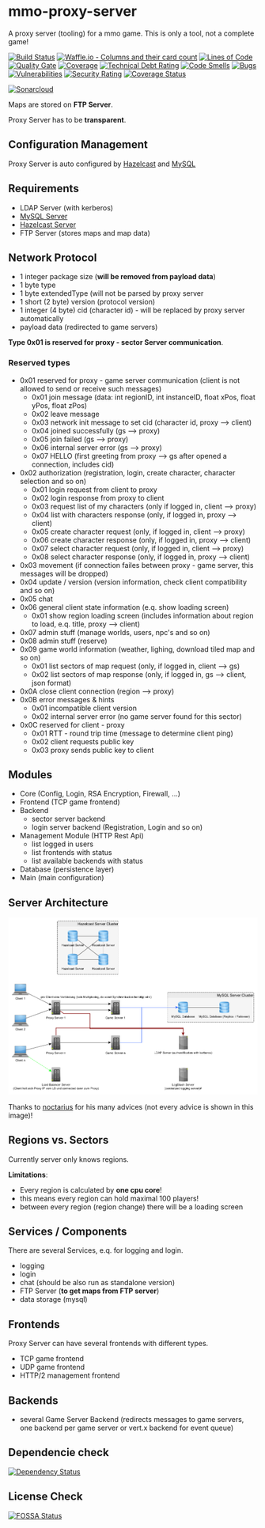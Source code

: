 # mmo-proxy-server
A proxy server (tooling) for a mmo game. This is only a tool, not a complete game!

[![Build Status](https://travis-ci.org/JuKu/mmo-proxy-server.svg?branch=master)](https://travis-ci.org/JuKu/mmo-proxy-server)
[![Waffle.io - Columns and their card count](https://badge.waffle.io/JuKu/mmo-proxy-server.svg?columns=all)](https://waffle.io/JuKu/mmo-proxy-server) 
[![Lines of Code](https://sonarcloud.io/api/project_badges/measure?project=com.jukusoft%3Ammo-proxy-server&metric=ncloc)](https://sonarcloud.io/dashboard/index/com.jukusoft%3Ammo-proxy-server) 
[![Quality Gate](https://sonarcloud.io/api/project_badges/measure?project=com.jukusoft%3Ammo-proxy-server&metric=alert_status)](https://sonarcloud.io/dashboard/index/com.jukusoft%3Ammo-proxy-server) 
[![Coverage](https://sonarcloud.io/api/project_badges/measure?project=com.jukusoft%3Ammo-proxy-server&metric=coverage)](https://sonarcloud.io/dashboard/index/com.jukusoft%3Ammo-proxy-server) 
[![Technical Debt Rating](https://sonarcloud.io/api/project_badges/measure?project=com.jukusoft%3Ammo-proxy-server&metric=sqale_index)](https://sonarcloud.io/dashboard/index/com.jukusoft%3Ammo-proxy-server) 
[![Code Smells](https://sonarcloud.io/api/project_badges/measure?project=com.jukusoft%3Ammo-proxy-server&metric=code_smells)](https://sonarcloud.io/dashboard/index/com.jukusoft%3Ammo-proxy-server) 
[![Bugs](https://sonarcloud.io/api/project_badges/measure?project=com.jukusoft%3Ammo-proxy-server&metric=bugs)](https://sonarcloud.io/dashboard/index/com.jukusoft%3Ammo-proxy-server) 
[![Vulnerabilities](https://sonarcloud.io/api/project_badges/measure?project=com.jukusoft%3Ammo-proxy-server&metric=vulnerabilities)](https://sonarcloud.io/dashboard/index/com.jukusoft%3Ammo-proxy-server) 
[![Security Rating](https://sonarcloud.io/api/project_badges/measure?project=com.jukusoft%3Ammo-proxy-server&metric=security_rating)](https://sonarcloud.io/dashboard/index/com.jukusoft%3Ammo-proxy-server) 
[![Coverage Status](https://coveralls.io/repos/github/JuKu/mmo-proxy-server/badge.svg?branch=master)](https://coveralls.io/github/JuKu/mmo-proxy-server?branch=master)

[![Sonarcloud](https://sonarcloud.io/api/project_badges/quality_gate?project=com.jukusoft%3Ammo-proxy-server)](https://sonarcloud.io/dashboard/index/com.jukusoft%3Ammo-proxy-server)

Maps are stored on **FTP Server**.

Proxy Server has to be **transparent**.

## Configuration Management

Proxy Server is auto configured by [Hazelcast](http://hazelcast.org) and [MySQL](https://www.mysql.com/de/)

## Requirements

  - LDAP Server (with kerberos)
  - [MySQL Server](https://www.mysql.com/de/)
  - [Hazelcast Server](http://hazelcast.org)
  - FTP Server (stores maps and map data)

## Network Protocol

  - 1 integer package size (**will be removed from payload data**)
  - 1 byte type
  - 1 byte extendedType (will not be parsed by proxy server
  - 1 short (2 byte) version (protocol version)
  - 1 integer (4 byte) cid (character id) - will be replaced by proxy server automatically
  - payload data (redirected to game servers)

**Type 0x01 is reserved for proxy - sector Server communication**.

### Reserved types

  - 0x01 reserved for proxy - game server communication (client is not allowed to send or receive such messages)
      * 0x01 join message (data: int regionID, int instanceID, float xPos, float yPos, float zPos)
      * 0x02 leave message
      * 0x03 network init message to set cid (character id, proxy --> client)
      * 0x04 joined successfully (gs --> proxy)
      * 0x05 join failed (gs --> proxy)
      * 0x06 internal server error (gs --> proxy)
      * 0x07 HELLO (first greeting from proxy --> gs after opened a connection, includes cid)
  - 0x02 authorization (registration, login, create character, character selection and so on)
      * 0x01 login request from client to proxy
      * 0x02 login response from proxy to client
      * 0x03 request list of my characters (only if logged in, client --> proxy)
      * 0x04 list with characters response (only, if logged in, proxy --> client)
      * 0x05 create character request (only, if logged in, client --> proxy)
      * 0x06 create character response (only, if logged in, proxy --> client)
      * 0x07 select character request (only, if logged in, client --> proxy)
      * 0x08 select character response (only, if logged in, proxy --> client)
  - 0x03 movement (if connection failes between proxy - game server, this messages will be dropped)
  - 0x04 update / version (version information, check client compatibility and so on)
  - 0x05 chat
  - 0x06 general client state information (e.q. show loading screen)
      * 0x01 show region loading screen (includes information about region to load, e.q. title, proxy --> client)
  - 0x07 admin stuff (manage worlds, users, npc's and so on)
  - 0x08 admin stuff (reserve)
  - 0x09 game world information (weather, lighing, download tiled map and so on)
      * 0x01 list sectors of map request (only, if logged in, client --> gs)
      * 0x02 list sectors of map response (only, if logged in, gs --> client, json format)
  - 0x0A close client connection (region --> proxy)
  - 0x0B error messages & hints
      * 0x01 incompatible client version
      * 0x02 internal server error (no game server found for this sector)
  - 0x0C reserved for client - proxy
      * 0x01 RTT - round trip time (message to determine client ping)
      * 0x02 client requests public key
      * 0x03 proxy sends public key to client

## Modules

  - Core (Config, Login, RSA Encryption, Firewall, ...)
  - Frontend (TCP game frontend)
  - Backend
      * sector server backend
      * login server backend (Registration, Login and so on)
  - Management Module (HTTP Rest Api)
      * list logged in users
      * list frontends with status
      * list available backends with status
  - Database (persistence layer)
  - Main (main configuration)

## Server Architecture

![Server Architecture](./images/server_architecture.png)

Thanks to [noctarius](https://github.com/noctarius) for his many advices (not every advice is shown in this image)!

## Regions vs. Sectors

Currently server only knows regions.

**Limitations**:

  * Every region is calculated by **one cpu core**!
  * this means every region can hold maximal 100 players!
  * between every region (region change) there will be a loading screen

## Services / Components

There are several Services, e.q. for logging and login.

  - logging
  - login
  - chat (should be also run as standalone version)
  - FTP Server (**to get maps from FTP server**)
  - data storage (mysql)

## Frontends

Proxy Server can have several frontends with different types.

  - TCP game frontend
  - UDP game frontend
  - HTTP/2 management frontend

## Backends

  - several Game Server Backend (redirects messages to game servers, one backend per game server or vert.x backend for event queue)
  
## Dependencie check

[![Dependency Status](https://www.versioneye.com/user/projects/5afcde550fb24f0e3a424921/badge.svg?style=flat-square)](https://www.versioneye.com/user/projects/5afcde550fb24f0e3a424921)

## License Check

[![FOSSA Status](https://app.fossa.io/api/projects/git%2Bgithub.com%2FJuKu%2Fmmo-proxy-server.svg?type=large)](https://app.fossa.io/projects/git%2Bgithub.com%2FJuKu%2Fmmo-proxy-server?ref=badge_large)